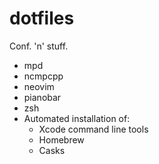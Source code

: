# dotfiles

Conf. 'n' stuff.

- mpd
- ncmpcpp
- neovim
- pianobar
- zsh
- Automated installation of:
	- Xcode command line tools
	- Homebrew
	- Casks
